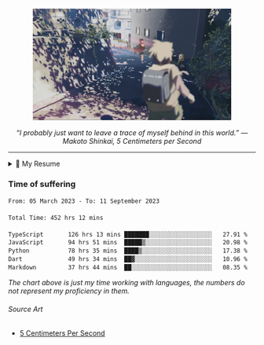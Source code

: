 <p align="center"><img src="asset/header.jpg" width="80%"/></p>
<p align="center"><i>“I probably just want to leave a trace of myself behind in this world.” ― Makoto Shinkai, 5 Centimeters per Second</i></p>

---

<details>
  <summary>📃 My Resume</summary>

### Education

- 📖 **Computer Science**\
📆 10/2021 - present\
📍 **Thang Long University** - Hoang Mai, Hanoi, Vietnam

### Experience

<img align="right" src="https://img.shields.io/badge/Next.js-black?style=flat&logo=next.js&logoColor=white"/>
<img align="right" src="https://img.shields.io/badge/Ant_Design-ant?style=flat&logo=antdesign&logoColor=white&color=%230170FE"/>
<img align="right" src="https://img.shields.io/badge/node.js-6DA55F?style=flat&logo=node.js&logoColor=white"/>


- 👨‍💻 **Frontend Web Intern**\
📆 07/2023 - present\
📍 **MQ ICT Solutions** - Hoang Mai, Hanoi, Vietnam
  
<!--
## Skills

<img align="right" src="https://img.shields.io/badge/Python-3776AB?logo=python&logoColor=white" />


**Programming**

<img align="right" src="https://img.shields.io/badge/Windows-0078D6?logo=windows&logoColor=white" />
-->

</details>

### Time of suffering

<!--START_SECTION:waka-->

```txt
From: 05 March 2023 - To: 11 September 2023

Total Time: 452 hrs 12 mins

TypeScript       126 hrs 13 mins ███████░░░░░░░░░░░░░░░░░░   27.91 %
JavaScript       94 hrs 51 mins  █████▒░░░░░░░░░░░░░░░░░░░   20.98 %
Python           78 hrs 35 mins  ████▒░░░░░░░░░░░░░░░░░░░░   17.38 %
Dart             49 hrs 34 mins  ██▓░░░░░░░░░░░░░░░░░░░░░░   10.96 %
Markdown         37 hrs 44 mins  ██░░░░░░░░░░░░░░░░░░░░░░░   08.35 %
```

<!--END_SECTION:waka-->

_The chart above is just my time working with languages, the numbers do not represent my proficiency in them._

###### Source Art

-  [5 Centimeters Per Second](https://wallhaven.cc/w/nrowq1)

